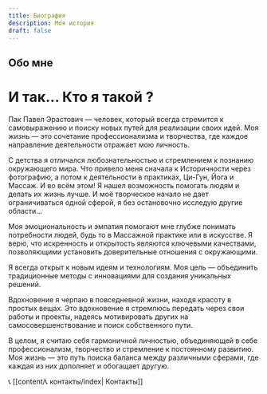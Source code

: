 ```yaml
---
title: Биография
description: Моя история
draft: false
---
```

## Обо мне

# И так... Кто я такой ?

Пак Павел Эрастович — человек, который всегда стремится к самовыражению и поиску новых путей для реализации своих идей. Моя жизнь — это сочетание профессионализма и творчества, где каждое направление деятельности отражает мою личность.

С детства я отличался любознательностью и стремлением к познанию окружающего мира. Что привело меня сначала к Историчности через фотографию, а потом к деятельности в практиках, Ци-Гун, Йога и Массаж. И во всём этом! Я нашел возможность помогать людям и делать их жизнь лучше. И моё творческое начало не дает ограничиваться одной сферой, я без остановочно исследую другие области... 

Моя эмоциональность и эмпатия помогают мне глубже понимать потребности людей, будь то в Массажной практике или в искусстве. Я верю, что искренность и открытость являются ключевыми качествами, позволяющими установить доверительные отношения с окружающими.

Я всегда открыт к новым идеям и технологиям. Моя цель — объединить традиционные методы с инновациями для создания уникальных решений.

Вдохновение я черпаю в повседневной жизни, находя красоту в простых вещах. Это вдохновение я стремлюсь передать через свои работы и проекты, надеясь мотивировать других на самосовершенствование и поиск собственного пути.

В целом, я считаю себя гармоничной личностью, объединяющей в себе профессионализм, творчество и стремление к постоянному развитию. Моя жизнь — это путь поиска баланса между различными сферами, где каждая из них дополняет и обогащает другую.

 📞 [[content/📞 контакты/index| Контакты]]